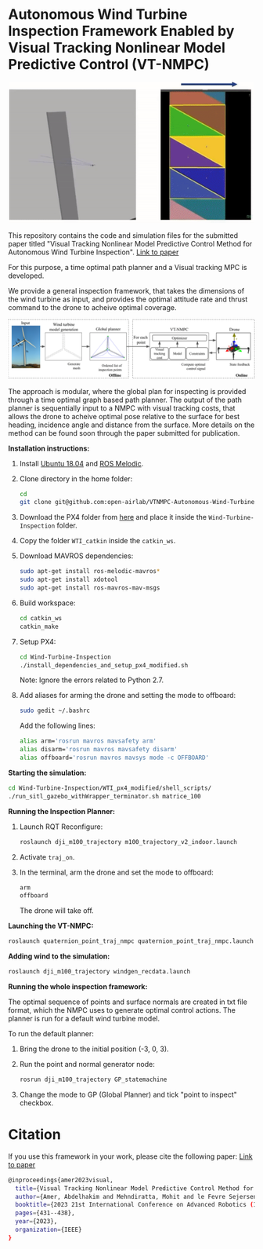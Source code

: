 # Autonomous Wind Turbine Inspection Framework Enabled by Visual Tracking Nonlinear Model Predictive Control (VT-NMPC)

<p align=center>
<img width=500 src="vtnmpc.gif" />
</p>








This repository contains the code and simulation files for the submitted paper titled "Visual Tracking Nonlinear Model Predictive Control Method for Autonomous Wind Turbine Inspection". 
[Link to paper](https://ieeexplore.ieee.org/abstract/document/10406329?casa_token=E3nhD10-h10AAAAA:aJ4iZipbMURKRQeuiITx9BC0teooc_D5BAb71Vfi4Cw4mCCRAa4WPwd7oUVGSTe0xXLezf0lSw) 

For this purpose, a time optimal path planner and a Visual tracking MPC is developed. 




We provide a general inspection framework, that takes the dimensions of the wind turbine as input, and provides the optimal attitude rate and thrust command to the drone to acheive optimal coverage. 

![My Image](abstract_vtmpc.png)


The approach is modular, where the global plan for inspecting is provided through a time optimal graph based path planner. The output of the path planner is sequentially input to a NMPC with visual tracking costs, that allows the drone to acheive optimal pose relative to the surface for best heading, incidence angle and distance from the surface. More details on the method can be found soon through the paper submitted for publication.





**Installation instructions:**

1. Install [Ubuntu 18.04](https://releases.ubuntu.com/18.04/) and [ROS Melodic](http://wiki.ros.org/melodic/Installation/Ubuntu).

2. Clone directory in the home folder:
    ```bash
    cd
    git clone git@github.com:open-airlab/VTNMPC-Autonomous-Wind-Turbine-Inspection.git
    ```

3. Download the PX4 folder from [here](https://drive.google.com/file/d/1BpnlglYMQI5q9lEwMCPNLGjPj5mzCoe5/view?usp=sharing) and place it inside the `Wind-Turbine-Inspection` folder.

4. Copy the folder `WTI_catkin` inside the `catkin_ws`.

5. Download MAVROS dependencies:
    ```bash
    sudo apt-get install ros-melodic-mavros*
    sudo apt-get install xdotool
    sudo apt-get install ros-mavros-mav-msgs
    ```

6. Build workspace:
    ```bash
    cd catkin_ws
    catkin_make
    ```

7. Setup PX4:
    ```bash
    cd Wind-Turbine-Inspection
    ./install_dependencies_and_setup_px4_modified.sh
    ```

   Note: Ignore the errors related to Python 2.7.

8. Add aliases for arming the drone and setting the mode to offboard:
    ```bash
    sudo gedit ~/.bashrc
    ```
   Add the following lines:
    ```bash
    alias arm='rosrun mavros mavsafety arm'
    alias disarm='rosrun mavros mavsafety disarm'
    alias offboard='rosrun mavros mavsys mode -c OFFBOARD'
    ```

**Starting the simulation:**

```bash
cd Wind-Turbine-Inspection/WTI_px4_modified/shell_scripts/
./run_sitl_gazebo_withWrapper_terminator.sh matrice_100
```

**Running the Inspection Planner:**

1. Launch RQT Reconfigure:
    ```bash
    roslaunch dji_m100_trajectory m100_trajectory_v2_indoor.launch
    ```

2. Activate `traj_on`.

3. In the terminal, arm the drone and set the mode to offboard:
    ```bash
    arm
    offboard
    ```

   The drone will take off.

**Launching the VT-NMPC:**

```bash
roslaunch quaternion_point_traj_nmpc quaternion_point_traj_nmpc.launch
```

**Adding wind to the simulation:**

```bash
roslaunch dji_m100_trajectory windgen_recdata.launch
```

**Running the whole inspection framework:**

The optimal sequence of points and surface normals are created in txt file format, which the NMPC uses to generate optimal control actions. The planner is run for a default wind turbine model.

To run the default planner:

1. Bring the drone to the initial position (-3, 0, 3).

2. Run the point and normal generator node:
    ```bash
    rosrun dji_m100_trajectory GP_statemachine
    ```

3. Change the mode to GP (Global Planner) and tick "point to inspect" checkbox.



# Citation

If you use this framework in your work, please cite the following paper:
[Link to paper](https://ieeexplore.ieee.org/abstract/document/10406329?casa_token=E3nhD10-h10AAAAA:aJ4iZipbMURKRQeuiITx9BC0teooc_D5BAb71Vfi4Cw4mCCRAa4WPwd7oUVGSTe0xXLezf0lSw) 
```bash
@inproceedings{amer2023visual,
  title={Visual Tracking Nonlinear Model Predictive Control Method for Autonomous Wind Turbine Inspection},
  author={Amer, Abdelhakim and Mehndiratta, Mohit and le Fevre Sejersen, Jonas and Pham, Huy Xuan and Kayacan, Erdal},
  booktitle={2023 21st International Conference on Advanced Robotics (ICAR)},
  pages={431--438},
  year={2023},
  organization={IEEE}
}
```




